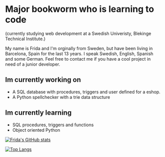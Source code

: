 # Major bookworm who is learning to code 
(currently studying web development at a Swedish Univeristy, Blekinge Technical Institute.)

My name is Frida and I'm orginally from Sweden, but have been living in Barcelona, Spain for the last 13 years. 
I speak Swedish, English, Spanish and some German. 
Feel free to contact me if you have a cool project in need of a junior developer. 

## Im currently working on

* A SQL database with procedures, triggers and user defined for a eshop.
* A Python spellchecker with a trie data structure

## Im currently learning
* SQL procedures, triggers and functions
* Object oriented Python

[![Frida's GitHub stats](https://github-readme-stats.vercel.app/api?username=fridavbg)](https://github.com/fridavbg/github-readme-stats)

[![Top Langs](https://github-readme-stats.vercel.app/api/top-langs/?username=fridavbg&layout=compact&langs_count=8)](https://github.com/fridavbg/github-readme-stats)
